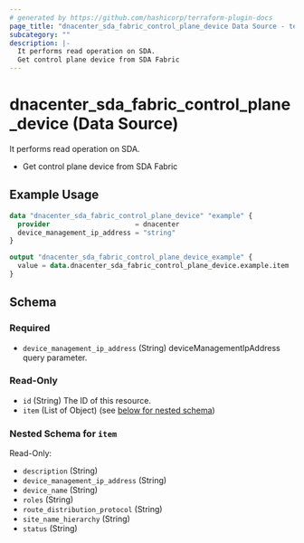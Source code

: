 ```yaml
---
# generated by https://github.com/hashicorp/terraform-plugin-docs
page_title: "dnacenter_sda_fabric_control_plane_device Data Source - terraform-provider-dnacenter"
subcategory: ""
description: |-
  It performs read operation on SDA.
  Get control plane device from SDA Fabric
---
```


# dnacenter_sda_fabric_control_plane_device (Data Source)

It performs read operation on SDA.

- Get control plane device from SDA Fabric

## Example Usage

```terraform
data "dnacenter_sda_fabric_control_plane_device" "example" {
  provider                     = dnacenter
  device_management_ip_address = "string"
}

output "dnacenter_sda_fabric_control_plane_device_example" {
  value = data.dnacenter_sda_fabric_control_plane_device.example.item
}
```

<!-- schema generated by tfplugindocs -->
## Schema

### Required

- `device_management_ip_address` (String) deviceManagementIpAddress query parameter.

### Read-Only

- `id` (String) The ID of this resource.
- `item` (List of Object) (see [below for nested schema](#nestedatt--item))

<a id="nestedatt--item"></a>
### Nested Schema for `item`

Read-Only:

- `description` (String)
- `device_management_ip_address` (String)
- `device_name` (String)
- `roles` (String)
- `route_distribution_protocol` (String)
- `site_name_hierarchy` (String)
- `status` (String)
